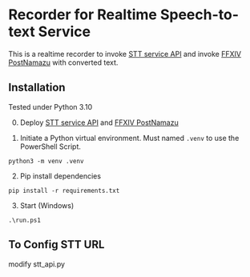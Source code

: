 # Recorder for Realtime Speech-to-text Service

This is a realtime recorder to invoke [STT service API](https://github.com/Atomoxide/stt/) and invoke [FFXIV PostNamazu](https://github.com/Natsukage/PostNamazu) with converted text.

## Installation

Tested under Python 3.10

0. Deploy [STT service API](https://github.com/Atomoxide/stt/) and [FFXIV PostNamazu](https://github.com/Natsukage/PostNamazu)


1. Initiate a Python virtual environment. Must named `.venv` to use the PowerShell Script.
```shell script
python3 -m venv .venv
```

2. Pip install dependencies
```shell script
pip install -r requirements.txt
```

3. Start (Windows)
```shell script
.\run.ps1
```

## To Config STT URL

modify stt_api.py